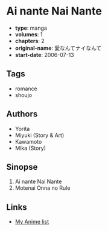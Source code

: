 # Ai nante Nai Nante

-   **type**: manga
-   **volumes**: 1
-   **chapters**: 2
-   **original-name**: 愛なんてナイなんて
-   **start-date**: 2006-07-13

## Tags

-   romance
-   shoujo

## Authors

-   Yorita
-   Miyuki (Story & Art)
-   Kawamoto
-   Mika (Story)

## Sinopse

1. Ai nante Nai Nante
2. Motenai Onna no Rule

## Links

-   [My Anime list](https://myanimelist.net/manga/92813/Ai_nante_Nai_Nante)
